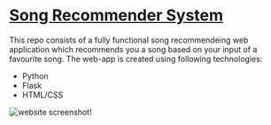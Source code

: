 # [Song Recommender System](https://song-recsys.herokuapp.com/)

This repo consists of a fully functional song recommendeing web application which recommends you a song based on your input of a favourite song.
The web-app is created using following technologies:
- Python
- Flask
- HTML/CSS

![website screenshot!](https://github.com/kandekar007/song-recsys/blob/main/new-deployed-recsys.PNG)
